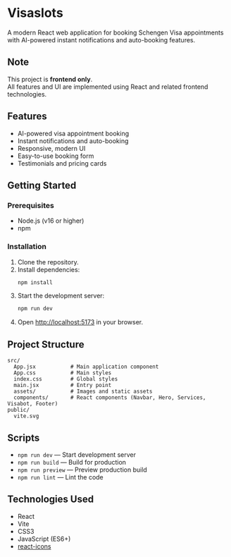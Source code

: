 # Visaslots

A modern React web application for booking Schengen Visa appointments with AI-powered instant notifications and auto-booking features.

## Note

This project is **frontend only**.   
All features and UI are implemented using React and related frontend technologies.

## Features

- AI-powered visa appointment booking
- Instant notifications and auto-booking
- Responsive, modern UI
- Easy-to-use booking form
- Testimonials and pricing cards

## Getting Started

### Prerequisites

- Node.js (v16 or higher)
- npm

### Installation

1. Clone the repository.
2. Install dependencies:
   ```sh
   npm install
   ```
3. Start the development server:
   ```sh
   npm run dev
   ```
4. Open [http://localhost:5173](http://localhost:5173) in your browser.

## Project Structure

```
src/
  App.jsx           # Main application component
  App.css           # Main styles
  index.css         # Global styles
  main.jsx          # Entry point
  assets/           # Images and static assets
  components/       # React components (Navbar, Hero, Services, Visabot, Footer)
public/
  vite.svg
```

## Scripts

- `npm run dev` — Start development server
- `npm run build` — Build for production
- `npm run preview` — Preview production build
- `npm run lint` — Lint the code

## Technologies Used

- React
- Vite
- CSS3
- JavaScript (ES6+)
- [react-icons](https://react-icons.github.io/react-icons/)
